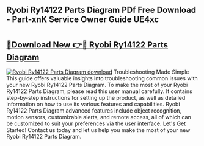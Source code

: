 ## Ryobi Ry14122 Parts Diagram PDf Free Download - Part-xnK Service Owner Guide UE4xc

# <h2><a href="http://dfiffdf.blite.top/?on=Ryobi+Ry14122+Parts+Diagram">🔗Download New 👉🔴 Ryobi Ry14122 Parts Diagram</a></h2>

[![Ryobi Ry14122 Parts Diagram download](https://i.imgur.com/lujVjoI.png)](http://dfiffdf.blite.top/?on=Ryobi+Ry14122+Parts+Diagram)
Troubleshooting Made Simple This guide offers valuable insights into troubleshooting common issues with your new Ryobi Ry14122 Parts Diagram. To make the most of your Ryobi Ry14122 Parts Diagram, please read this user manual carefully. It contains step-by-step instructions for setting up the product, as well as detailed information on how to use its various features and capabilities. Ryobi Ry14122 Parts Diagram advanced features include object recognition, motion sensors, customizable alerts, and remote access, all of which can be customized to suit your preferences via the user interface. Let's Get Started! Contact us today and let us help you make the most of your new Ryobi Ry14122 Parts Diagram.
